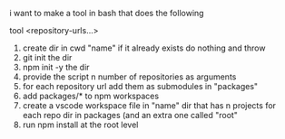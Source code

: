 i want to make a tool in bash that does the following

tool <name> <repository-urls...>

1. create dir in cwd "name" if it already exists do nothing and throw 
2. git init the dir
3. npm init -y the dir
2. provide the script n number of repositories as arguments
3. for each repository url add them as submodules in "packages"
4. add packages/* to npm workspaces
5. create a vscode workspace file in "name" dir that has n projects for each repo dir in packages (and an extra one called "root"
6. run npm install at the root level